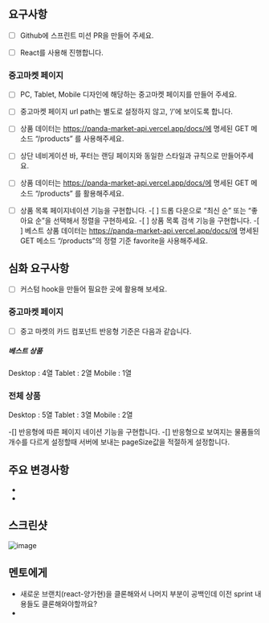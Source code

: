 ## 요구사항

-[ ] Github에 스프린트 미션 PR을 만들어 주세요.

-[ ] React를 사용해 진행합니다.

### 중고마켓 페이지

-[ ] PC, Tablet, Mobile 디자인에 해당하는 중고마켓 페이지를 만들어 주세요.

-[ ] 중고마켓 페이지 url path는 별도로 설정하지 않고, ‘/’에 보이도록 합니다.

-[ ] 상품 데이터는 https://panda-market-api.vercel.app/docs/에 명세된 GET 메소드 “/products” 를 사용해주세요.

-[ ] 상단 네비게이션 바, 푸터는 랜딩 페이지와 동일한 스타일과 규칙으로 만들어주세요.

-[ ] 상품 데이터는 https://panda-market-api.vercel.app/docs/에 명세된 GET 메소드 “/products” 를 활용해주세요.

-[ ] 상품 목록 페이지네이션 기능을 구현합니다. -[ ] 드롭 다운으로 “최신 순” 또는 “좋아요 순”을 선택해서 정렬을 구현하세요. -[ ] 상품 목록 검색 기능을 구현합니다. -[ ] 베스트 상품 데이터는 https://panda-market-api.vercel.app/docs/에 명세된 GET 메소드 “/products”의 정렬 기준 favorite을 사용해주세요.

## 심화 요구사항

-[ ] 커스텀 hook을 만들어 필요한 곳에 활용해 보세요.

### 중고마켓 페이지

-[ ] 중고 마켓의 카드 컴포넌트 반응형 기준은 다음과 같습니다.

##### 베스트 상품

Desktop : 4열
Tablet : 2열
Mobile : 1열

### 전체 상품

Desktop : 5열
Tablet : 3열
Mobile : 2열

-[] 반응형에 따른 페이지 네이션 기능을 구현합니다.
-[] 반응형으로 보여지는 물품들의 개수를 다르게 설정할때 서버에 보내는 pageSize값을 적절하게 설정합니다.

## 주요 변경사항

-
-

## 스크린샷

![image](이미지url)

## 멘토에게

- 새로운 브랜치(react-양가현)을 클론해와서 나머지 부분이 공백인데 이전 sprint 내용들도 클론해와야할까요?
-
